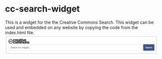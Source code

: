 # cc-search-widget
This is a widget for the the Creative Commons Search.  This widget can be used and embedded on any website by copying the code from the index.html file.
![Image of CC Search](https://github.com/brawlins4/cc-search-widget/blob/master/cc-search.png?raw=true)
